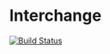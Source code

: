 # Interchange

[![Build Status](https://travis-ci.org/dmirmilshteyn/Interchange.svg?branch=master)](https://travis-ci.org/dmirmilshteyn/Interchange)
